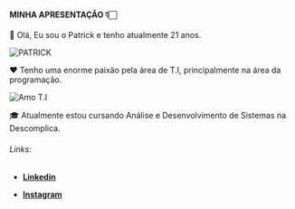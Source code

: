 #### MINHA APRESENTAÇÃO 👇🏻








👋  Olá, Eu sou o Patrick e tenho atualmente 21 anos.

![PATRICK](https://aws1.discourse-cdn.com/nubank/original/3X/0/1/01932fcf7d08f4e8465ba8e9e166093c34fa6b6d.gif)




❤️  Tenho uma enorme paixão pela área de T.I, principalmente na área da programação.

![Amo T.I](https://c.tenor.com/enLBClxEcWMAAAAC/spongebob-technology.gif)




🎓  Atualmente estou cursando Análise e Desenvolvimento de Sistemas na Descomplica.




###### *Links:* 

* [**Linkedin**](https://www.linkedin.com/in/patrick-barboza-557b0117b)

* [**Instagram**](https://www.instagram.com/patrick._.marques/)

<!---
P4TR1CK-R3N4N/P4TR1CK-R3N4N is a ✨ special ✨ repository because its `README.md` (this file) appears on your GitHub profile.
You can click the Preview link to take a look at your changes.
--->
